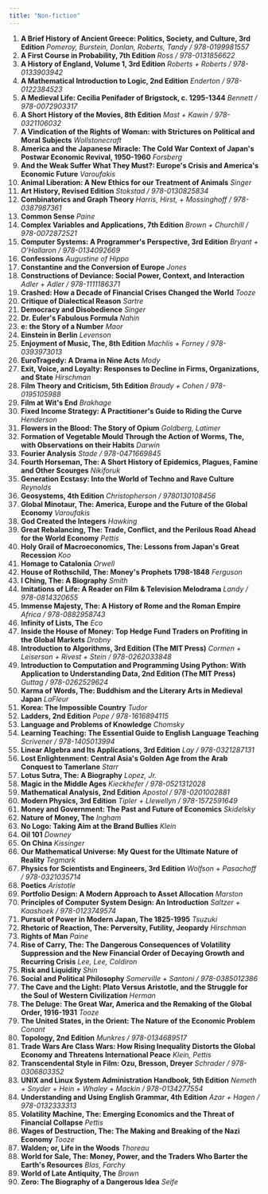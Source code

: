```yaml
---
title: "Non-fiction"
---
```

1. **A Brief History of Ancient Greece: Politics, Society, and Culture, 3rd Edition** *Pomeroy, Burstein, Donlan, Roberts, Tandy / 978-0199981557*
1. **A First Course in Probability, 7th Edition** *Ross / 978-0131856622*
1. **A History of England, Volume 1, 3rd Edition** *Roberts + Roberts / 978-0133903942*
1. **A Mathematical Introduction to Logic, 2nd Edition** *Enderton / 978-0122384523*
1. **A Medieval Life: Cecilia Penifader of Brigstock, c. 1295-1344** *Bennett / 978-0072903317*
1. **A Short History of the Movies, 8th Edition** *Mast + Kawin / 978-0321106032*
1. **A Vindication of the Rights of Woman: with Strictures on Political and Moral Subjects** *Wollstonecraft*
1. **America and the Japanese Miracle: The Cold War Context of Japan's Postwar Economic Revival, 1950-1960** *Forsberg*
1. **And the Weak Suffer What They Must?: Europe's Crisis and America's Economic Future** *Varoufakis*
1. **Animal Liberation: A New Ethics for our Treatment of Animals** *Singer*
1. **Art History, Revised Edition** *Stokstad / 978-0130825834*
1. **Combinatorics and Graph Theory** *Harris, Hirst, + Mossinghoff / 978-0387987361*
1. **Common Sense** *Paine*
1. **Complex Variables and Applications, 7th Edition** *Brown + Churchill / 978-0072872521*
1. **Computer Systems: A Programmer's Perspective, 3rd Edition** *Bryant + O'Hallaron / 978-0134092669*
1. **Confessions** *Augustine of Hippo*
1. **Constantine and the Conversion of Europe** *Jones*
1. **Constructions of Deviance: Social Power, Context, and Interaction** *Adler + Adler / 978-1111186371*
1. **Crashed: How a Decade of Financial Crises Changed the World** *Tooze*
1. **Critique of Dialectical Reason** *Sartre*
1. **Democracy and Disobedience** *Singer*
1. **Dr. Euler's Fabulous Formula** *Nahin*
1. **e: the Story of a Number** *Maor*
1. **Einstein in Berlin** *Levenson*
1. **Enjoyment of Music, The, 8th Edition** *Machlis + Forney / 978-0393973013*
1. **EuroTragedy: A Drama in Nine Acts** *Mody*
1. **Exit, Voice, and Loyalty: Responses to Decline in Firms, Organizations, and State** *Hirschman*
1. **Film Theory and Criticism, 5th Edition** *Braudy + Cohen / 978-0195105988*
1. **Film at Wit's End** *Brakhage*
1. **Fixed Income Strategy: A Practitioner's Guide to Riding the Curve** *Henderson*
1. **Flowers in the Blood: The Story of Opium** *Goldberg, Latimer*
1. **Formation of Vegetable Mould Through the Action of Worms, The, with Observations on their Habits** *Darwin*
1. **Fourier Analysis** *Stade / 978-0471669845*
1. **Fourth Horseman, The: A Short History of Epidemics, Plagues, Famine and Other Scourges** *Nikiforuk*
1. **Generation Ecstasy: Into the World of Techno and Rave Culture** *Reynolds*
1. **Geosystems, 4th Edition** *Christopherson / 9780130108456*
1. **Global Minotaur, The: America, Europe and the Future of the Global Economy** *Varoufakis*
1. **God Created the Integers** *Hawking*
1. **Great Rebalancing, The: Trade, Conflict, and the Perilous Road Ahead for the World Economy** *Pettis*
1. **Holy Grail of Macroeconomics, The: Lessons from Japan's Great Recession** *Koo*
1. **Homage to Catalonia** *Orwell*
1. **House of Rothschild, The: Money's Prophets 1798-1848** *Ferguson*
1. **I Ching, The: A Biography** *Smith*
1. **Imitations of Life: A Reader on Film & Television Melodrama** *Landy / 978-0814320655*
1. **Immense Majesty, The: A History of Rome and the Roman Empire** *Africa / 978-0882958743*
1. **Infinity of Lists, The** *Eco*
1. **Inside the House of Money: Top Hedge Fund Traders on Profiting in the Global Markets** *Drobny*
1. **Introduction to Algorithms, 3rd Edition (The MIT Press)** *Cormen + Leiserson + Rivest + Stein / 978-0262033848*
1. **Introduction to Computation and Programming Using Python: With Application to Understanding Data, 2nd Edition (The MIT Press)** *Guttag / 978-0262529624*
1. **Karma of Words, The: Buddhism and the Literary Arts in Medieval Japan** *LaFleur*
1. **Korea: The Impossible Country** *Tudor*
1. **Ladders, 2nd Edition** *Pope / 978-1616894115*
1. **Language and Problems of Knowledge** *Chomsky*
1. **Learning Teaching: The Essential Guide to English Language Teaching** *Scrivener / 978-1405013994*
1. **Linear Algebra and Its Applications, 3rd Edition** *Lay / 978-0321287131*
1. **Lost Enlightenment: Central Asia's Golden Age from the Arab Conquest to Tamerlane** *Starr*
1. **Lotus Sutra, The: A Biography** *Lopez, Jr.*
1. **Magic in the Middle Ages** *Kieckhefer / 978-0521312028*
1. **Mathematical Analysis, 2nd Edition** *Apostol / 978-0201002881*
1. **Modern Physics, 3rd Edition** *Tipler + Llewellyn / 978-1572591649*
1. **Money and Government: The Past and Future of Economics** *Skidelsky*
1. **Nature of Money, The** *Ingham*
1. **No Logo: Taking Aim at the Brand Bullies** *Klein*
1. **Oil 101** *Downey*
1. **On China** *Kissinger*
1. **Our Mathematical Universe: My Quest for the Ultimate Nature of Reality** *Tegmark*
1. **Physics for Scientists and Engineers, 3rd Edition** *Wolfson + Pasachoff /  978-0321035714*
1. **Poetics** *Aristotle*
1. **Portfolio Design: A Modern Approach to Asset Allocation** *Marston*
1. **Principles of Computer System Design: An Introduction** *Saltzer + Kaashoek / 978-0123749574*
1. **Pursuit of Power in Modern Japan, The 1825-1995** *Tsuzuki*
1. **Rhetoric of Reaction, The: Perversity, Futility, Jeopardy** *Hirschman*
1. **Rights of Man** *Paine*
1. **Rise of Carry, The: The Dangerous Consequences of Volatility Suppression and the New Financial Order of Decaying Growth and Recurring Crisis** *Lee, Lee, Coldiron*
1. **Risk and Liquidity** *Shin*
1. **Social and Political Philosophy** *Somerville + Santoni / 978-0385012386*
1. **The Cave and the Light: Plato Versus Aristotle, and the Struggle for the Soul of Western Civilization** *Herman*
1. **The Deluge: The Great War, America and the Remaking of the Global Order, 1916-1931** *Tooze*
1. **The United States, in the Orient: The Nature of the Economic Problem** *Conant*
1. **Topology, 2nd Edition** *Munkres /  978-0134689517*
1. **Trade Wars Are Class Wars: How Rising Inequality Distorts the Global Economy and Threatens International Peace** *Klein, Pettis*
1. **Transcendental Style in Film: Ozu, Bresson, Dreyer** *Schrader / 978-0306803352*
1. **UNIX and Linux System Administration Handbook, 5th Edition** *Nemeth + Snyder + Hein + Whaley + Mackin / 978-0134277554*
1. **Understanding and Using English Grammar, 4th Edition** *Azar + Hagen / 978-0132333313*
1. **Volatility Machine, The: Emerging Economics and the Threat of Financial Collapse** *Pettis*
1. **Wages of Destruction, The: The Making and Breaking of the Nazi Economy** *Tooze*
1. **Walden; or, Life in the Woods** *Thoreau*
1. **World for Sale, The: Money, Power, and the Traders Who Barter the Earth's Resources** *Blas, Farchy*
1. **World of Late Antiquity, The** *Brown*
1. **Zero: The Biography of a Dangerous Idea** *Seife*